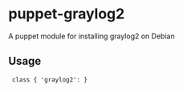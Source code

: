 # puppet-graylog2

A puppet module for installing graylog2 on Debian 

## Usage

     class { 'graylog2': }
